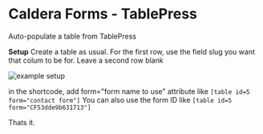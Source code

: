 Caldera Forms - TablePress
=============

Auto-populate a table from TablePress


**Setup**
Create a table as usual.
For the first row, use the field slug you want that colum to be for.
Leave a second row blank

![example setup](http://cl.ly/image/2g3Z1n2o2c0p/Screen%20Shot%202014-10-23%20at%203.03.46%20PM.png)

in the shortcode, add form="form name to use" attribute like `[table id=5 form="contact form"]`
You can also use the form ID like `[table id=5 form="CF53dde9b631713"]`

Thats it.
